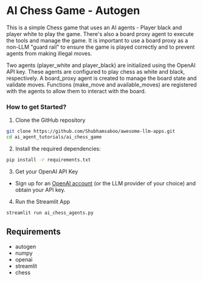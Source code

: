 # AI Chess Game - Autogen

This is a simple Chess game that uses an AI agents - Player black and player white to play the game. There's also a board proxy agent to execute the tools and manage the game. It is important to use a board proxy as a non-LLM "guard rail" to ensure the game is played correctly and to prevent agents from making illegal moves.

Two agents (player_white and player_black) are initialized using the OpenAI API key. These agents are configured to play chess as white and black, respectively.
A board_proxy agent is created to manage the board state and validate moves.
Functions (make_move and available_moves) are registered with the agents to allow them to interact with the board.


### How to get Started?

1. Clone the GitHub repository

```bash
git clone https://github.com/Shubhamsaboo/awesome-llm-apps.git
cd ai_agent_tutorials/ai_chess_game
```
2. Install the required dependencies:

```bash
pip install -r requirements.txt
```
3. Get your OpenAI API Key

- Sign up for an [OpenAI account](https://platform.openai.com/) (or the LLM provider of your choice) and obtain your API key.

4. Run the Streamlit App
```bash
streamlit run ai_chess_agents.py
```

## Requirements

-   autogen
-   numpy
-   openai
-   streamlit
-   chess